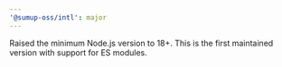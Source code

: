 ```yaml
---
'@sumup-oss/intl': major
---
```


Raised the minimum Node.js version to 18+. This is the first maintained version with support for ES modules.

